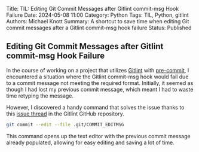 Title: TIL: Editing Git Commit Messages after Gitlint commit-msg Hook Failure
Date: 2024-05-08 11:00
Category: Python
Tags: TIL, Python, gitlint
Authors: Michael Knott
Summary: A shortcut to save time when editing Git commit messages after a Gitlint commit-msg hook failure
Status: Published

## Editing Git Commit Messages after Gitlint commit-msg Hook Failure

In the course of working on a project that utilizes [Gitlint](https://jorisroovers.com/gitlint/latest/) with [pre-commit](https://pre-commit.com/), I encountered a situation where the Gitlint commit-msg hook would fail due to a commit message not meeting the required format. Initially, it seemed as though I had lost my previous commit message, which meant I had to waste time retyping the message.

However, I discovered a handy command that solves the issue thanks to this [issue thread](https://github.com/jorisroovers/gitlint/issues/90#issuecomment-511425183) in the Gitlint GitHub repository.

```bash
git commit --edit --file .git/COMMIT_EDITMSG
```

This command opens up the text editor with the previous commit message already populated, allowing for easy editing and saving a lot of time. 
